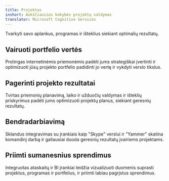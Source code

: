 ```yaml
---
title: Projektas
inshort: Aukščiausios kokybės projektų valdymas
translator: Microsoft Cognitive Services
---
```


Tvarkyti savo aplankus, programas ir išteklius siekiant optimalių rezultatų.

## Vairuoti portfelio vertės
Protingas internetinėmis priemonėmis padėti jums strategiškai įvertinti ir optimizuoti jūsų projekto portfelio padidinti jo vertę ir vykdyti verslo tikslus. 

## Pagerinti projekto rezultatai
Tvirtas priemonių planavimą, laiko ir užduočių valdymas ir išteklių priskyrimus padėti jums optimizuoti projektų planus, siekiant geresnių rezultatų. 

## Bendradarbiavimą
Sklandus integravimas su įrankiais kaip "Skype" verslui ir "Yammer" skatina komandinį darbą ir galiausiai duoda geresnių rezultatų įvairiems projektams. 

## Priimti sumanesnius sprendimus 
Integruotas ataskaitų ir BI įrankiai leidžia vizualizuoti duomenis suprasti projektus, programas ir portfelius, ir priimti labiau pagrįstus sprendimus. 





